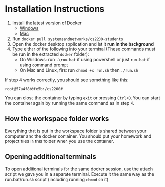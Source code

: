 # Installation Instructions

1. Install the latest version of Docker
   - [Windows](https://docs.docker.com/docker-for-windows/install/)
   - [Mac](https://docs.docker.com/docker-for-mac/install/)
2. Run `docker pull systemsandnetworks/cs2200-students`
3. Open the docker desktop application and let it **run in the background**
4. Type either of the following into your terminal (These commands must be run in the extracted `docker` folder):
   - On Windows: run `.\run.bat` if using powershell or just `run.bat` if using command prompt
   - On Mac and Linux, first run `chmod +x run.sh` then `./run.sh`

If step 4 works correctly, you should see something like this:

```
root@57a4f8b9fe5b:/cs2200#
```

You can close the container by typing `exit` or pressing `Ctrl+D`. You can start the container again by running the same command as in step 4.

## How the workspace folder works

Everything that is put in the workspace folder is shared between your computer and the docker container. You should put your homework and project files in this folder when you use the container.

## Opening additional terminals

To open additional terminals for the same docker session, use the attach script we gave you in a separate terminal. Execute it the same way as the run.bat/run.sh script (including running `chmod` on it)
